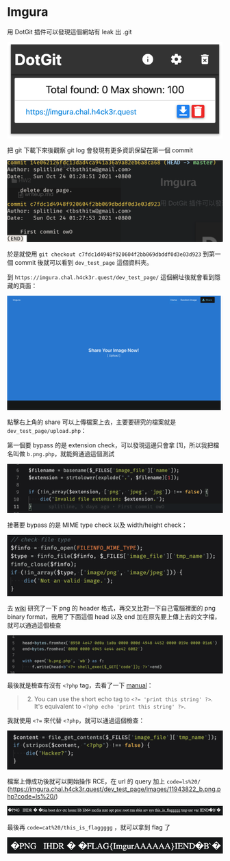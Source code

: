 # Imgura

用 DotGit 插件可以發現這個網站有 leak 出 .git

![image-20211029041124555](img/image-20211029041124555.png)

把 git 下載下來後觀察 git log 會發現有更多資訊保留在第一個 commit

![image-20211029041256543](img/image-20211029041256543.png)

於是就使用 `git checkout c7fdc1d4948f920604f2bb069dbddf0d3e03d923` 到第一個 commit 後就可以看到 `dev_test_page` 這個資料夾。

到 `https://imgura.chal.h4ck3r.quest/dev_test_page/` 這個網址後就會看到隱藏的頁面：

![image-20211029041427443](img/image-20211029041427443.png)

點擊右上角的 share 可以上傳檔案上去，主要要研究的檔案就是 `dev_test_page/upload.php`：

第一個要 bypass 的是 extension check，可以發現這邊只會拿 [1]，所以我把檔名叫做 `b.png.php`，就能夠通過這個測試

![image-20211029041552920](img/image-20211029041552920.png)

接著要 bypass 的是 MIME type check 以及 width/height check：

![image-20211029041724025](img/image-20211029041724025.png)

去 [wiki](https://en.wikipedia.org/wiki/Portable_Network_Graphics) 研究了一下 png 的 header 格式，再交叉比對一下自己電腦裡面的 png binary format，我用了下面這個 head 以及 end 加在原先要上傳上去的文字檔，就可以通過這個檢查

![image-20211029041838589](img/image-20211029041838589.png)

最後就是檢查有沒有 `<?php` tag，去看了一下 [manual](https://www.php.net/manual/en/language.basic-syntax.phptags.php)：

> 2. You can use the short echo tag to `<?= 'print this string' ?>`.
>    It's equivalent to `<?php echo 'print this string' ?>`.

我就使用 `<?=` 來代替 `<?php`，就可以通過這個檢查：

![image-20211029042105930](img/image-20211029042105930.png)

檔案上傳成功後就可以開始操作 RCE，在 url 的 query 加上 `code=ls%20/` (https://imgura.chal.h4ck3r.quest/dev_test_page/images/11943822_b.png.php?code=ls%20/)

![image-20211029042355969](img/image-20211029042355969.png)

最後再 `code=cat%20/this_is_flaggggg` ，就可以拿到 flag 了

![image-20211029042427147](img/image-20211029042427147.png)